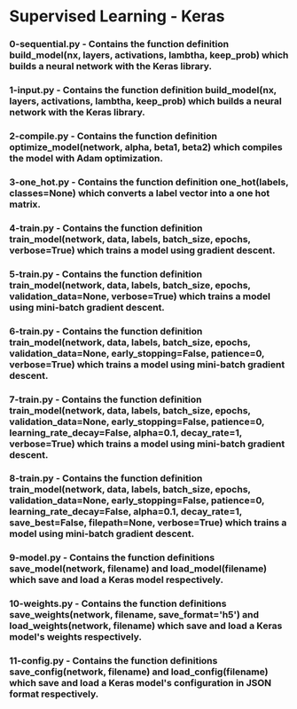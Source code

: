 # Supervised Learning - Keras

### 0-sequential.py - Contains the function definition build_model(nx, layers, activations, lambtha, keep_prob) which builds a neural network with the Keras library.

### 1-input.py - Contains the function definition build_model(nx, layers, activations, lambtha, keep_prob) which builds a neural network with the Keras library.

### 2-compile.py - Contains the function definition optimize_model(network, alpha, beta1, beta2) which compiles the model with Adam optimization.

### 3-one_hot.py - Contains the function definition one_hot(labels, classes=None) which converts a label vector into a one hot matrix.

### 4-train.py - Contains the function definition train_model(network, data, labels, batch_size, epochs, verbose=True) which trains a model using gradient descent.

### 5-train.py - Contains the function definition train_model(network, data, labels, batch_size, epochs, validation_data=None, verbose=True) which trains a model using mini-batch gradient descent.

### 6-train.py - Contains the function definition train_model(network, data, labels, batch_size, epochs, validation_data=None, early_stopping=False, patience=0, verbose=True) which trains a model using mini-batch gradient descent.

### 7-train.py - Contains the function definition train_model(network, data, labels, batch_size, epochs, validation_data=None, early_stopping=False, patience=0, learning_rate_decay=False, alpha=0.1, decay_rate=1, verbose=True) which trains a model using mini-batch gradient descent.

### 8-train.py - Contains the function definition train_model(network, data, labels, batch_size, epochs, validation_data=None, early_stopping=False, patience=0, learning_rate_decay=False, alpha=0.1, decay_rate=1, save_best=False, filepath=None, verbose=True) which trains a model using mini-batch gradient descent.

### 9-model.py - Contains the function definitions save_model(network, filename) and load_model(filename) which save and load a Keras model respectively.

### 10-weights.py - Contains the function definitions save_weights(network, filename, save_format='h5') and load_weights(network, filename) which save and load a Keras model's weights respectively.

### 11-config.py - Contains the function definitions save_config(network, filename) and load_config(filename) which save and load a Keras model's configuration in JSON format respectively.
